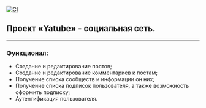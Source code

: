 
[![CI](https://github.com/yandex-praktikum/hw05_final/actions/workflows/python-app.yml/badge.svg?branch=master)](https://github.com/yandex-praktikum/hw05_final/actions/workflows/python-app.yml)

## Проект «Yatube» - социальная сеть.
***
### Функционал:

* Создание и редактирование постов;
* Создание и редактирование комментариев к постам;
* Получение списка сообществ и информации он них;
* Получение списка подписок пользователя, а также возможность оформить подписку;
* Аутентификация пользователя. 
